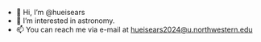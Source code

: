 - 👋 Hi, I’m @hueisears
- 👀 I’m interested in astronomy.
- 📫 You can reach me via e-mail at hueisears2024@u.northwestern.edu

<!---
hueisears/hueisears is a ✨ special ✨ repository because its `README.md` (this file) appears on your GitHub profile.
You can click the Preview link to take a look at your changes.
--->
